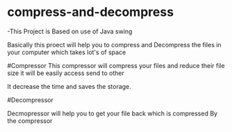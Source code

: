 # compress-and-decompress
-This Project is Based on use of Java swing 

Basically this proect will help you to compress and Decompress the 
files in your computer which takes lot's of space 

#Compressor
This compressor will compress your files and reduce their file size it will be easily access send to other 

It decrease the time and saves the storage.


#Decompressor

Decmopressor will help you to get your file back which is compressed
By the compressor
